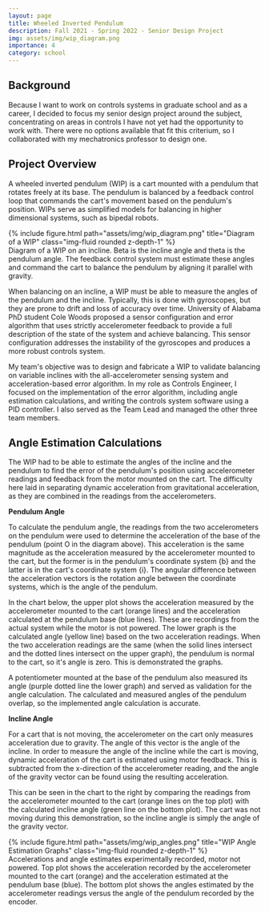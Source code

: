 ```yaml
---
layout: page
title: Wheeled Inverted Pendulum
description: Fall 2021 - Spring 2022 - Senior Design Project
img: assets/img/wip_diagram.png
importance: 4
category: school
---
```


## Background
Because I want to work on controls systems in graduate school and as a career, I decided to focus my senior design project around the subject, concentrating on areas in controls I have not yet had the opportunity to work with. There were no options available that fit this criterium, so I collaborated with my mechatronics professor to design one.

## Project Overview

A wheeled inverted pendulum (WIP) is a cart mounted with a pendulum that rotates freely at its base. The pendulum is balanced by a feedback control loop that commands the cart's movement based on the pendulum's position. WIPs serve as simplified models for balancing in higher dimensional systems, such as bipedal robots. 

<div class="row">
    <div class="col-sm mt-3 mt-md-0">
        {% include figure.html path="assets/img/wip_diagram.png" title="Diagram of a WIP" class="img-fluid rounded z-depth-1" %}
    </div>
</div>
<div class="caption">
    Diagram of a WIP on an incline. Beta is the incline angle and theta is the pendulum angle. The feedback control system must estimate these angles and command the cart to balance the pendulum by aligning it parallel with gravity.
</div>

When balancing on an incline, a WIP must be able to measure the angles of the pendulum and the incline. Typically, this is done with gyroscopes, but they are prone to drift and loss of accuracy over time. University of Alabama PhD student Cole Woods proposed a sensor configuration and error algorithm that uses strictly accelerometer feedback to provide a full description of the state of the system and achieve balancing. This sensor configuration addresses the instability of the gyroscopes and produces a more robust controls system.

My team's objective was to design and fabricate a WIP to validate balancing on variable inclines with the all-accelerometer sensing system and acceleration-based error algorithm.
In my role as Controls Engineer, I focused on the implementation of the error algorithm, including angle estimation calculations, and writing the controls system software using a PID controller. I also served as the Team Lead and managed the other three team members.


## Angle Estimation Calculations

The WIP had to be able to estimate the angles of the incline and the pendulum to find the error of the pendulum's position using accelerometer readings and feedback from the motor mounted on the cart. The difficulty here laid in separating dynamic acceleration from gravitational acceleration, as they are combined in the readings from the accelerometers.

**Pendulum Angle**

To calculate the pendulum angle, the readings from the two accelerometers on the pendulum were used to determine the acceleration of the base of the pendulum (point O in the diagram above). This acceleration is the same magnitude as the acceleration measured by the accelerometer mounted to the cart, but the former is in the pendulum's coordinate system {b} and the latter is in the cart's coordinate system {i}. The angular difference between the acceleration vectors is the rotation angle between the coordinate systems, which is the angle of the pendulum.

In the chart below, the upper plot shows the acceleration measured by the accelerometer mounted to the cart (orange lines) and the acceleration calculated at the pendulum base (blue lines). These are recordings from the actual system while the motor is not powered. The lower graph is the calculated angle (yellow line) based on the two acceleration readings. When the two acceleration readings are the same (when the solid lines intersect and the dotted lines intersect on the upper graph), the pendulum is normal to the cart, so it's angle is zero. This is demonstrated the graphs.

A potentiometer mounted at the base of the pendulum also measured its angle (purple dotted line the lower graph) and served as validation for the angle calculation. The calculated and measured angles of the pendulum overlap, so the implemented angle calculation is accurate.

**Incline Angle**

For a cart that is not moving, the accelerometer on the cart only measures acceleration due to gravity. The angle of this vector is the angle of the incline. In order to measure the angle of the incline while the cart is moving, dynamic acceleration of the cart is estimated using motor feedback. This is subtracted from the x-direction of the accelerometer reading, and the angle of the gravity vector can be found using the resulting acceleration.

This can be seen in the chart to the right by comparing the readings from the accelerometer mounted to the cart (orange lines on the top plot) with the calculated incline angle (green line on the bottom plot). The cart was not moving during this demonstration, so the incline angle is simply the angle of the gravity vector.

<div class="row">
    <div class="col-sm mt-3 mt-md-0">
        {% include figure.html path="assets/img/wip_angles.png" title="WIP Angle Estimation Graphs" class="img-fluid rounded z-depth-1" %}
    </div>
</div>
<div class="caption">
    Accelerations and angle estimates experimentally recorded, motor not powered. Top plot shows the acceleration recorded by the accelerometer mounted to the cart (orange) and the acceleration estimated at the pendulum base (blue). The bottom plot shows the angles estimated by the accelerometer readings versus the angle of the pendulum recorded by the encoder.
</div>